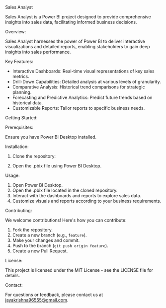 Sales Analyst

Sales Analyst is a Power BI project designed to provide comprehensive insights into sales data, facilitating informed business decisions.

Overview:

Sales Analyst harnesses the power of Power BI to deliver interactive visualizations and detailed reports, enabling stakeholders to gain deep insights into sales performance.

Key Features:

- Interactive Dashboards: Real-time visual representations of key sales metrics.
- Drill-Down Capabilities: Detailed analysis at various levels of granularity.
- Comparative Analysis: Historical trend comparisons for strategic planning.
- Forecasting and Predictive Analytics: Predict future trends based on historical data.
- Customizable Reports: Tailor reports to specific business needs.

Getting Started:

Prerequisites:

Ensure you have Power BI Desktop installed.

Installation:

1. Clone the repository:

2. Open the .pbix file using Power BI Desktop.

Usage:

1. Open Power BI Desktop.
2. Open the .pbix file located in the cloned repository.
3. Interact with the dashboards and reports to explore sales data.
4. Customize visuals and reports according to your business requirements.

Contributing:

We welcome contributions! Here's how you can contribute:

1. Fork the repository.
2. Create a new branch (e.g., `feature`).
3. Make your changes and commit.
4. Push to the branch (`git push origin feature`).
5. Create a new Pull Request.

License:

This project is licensed under the MIT License - see the LICENSE file for details.

Contact:

For questions or feedback, please contact us at jayakrishna96555@gmail.com.
